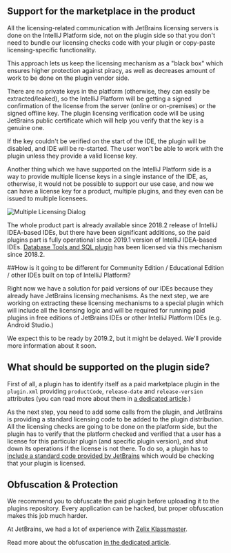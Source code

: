 [//]: # (title: Technical implementation of the marketplace in the product)

## Support for the marketplace in the product

All the licensing-related communication with JetBrains licensing servers is done on the IntelliJ Platform side, not on the plugin side so that you don't need to bundle our licensing checks code with your plugin or copy-paste licensing-specific functionality.

This approach lets us keep the licensing mechanism as a "black box" which ensures higher protection against piracy, as well as decreases amount of work to be done on the plugin vendor side.

There are no private keys in the platform (otherwise, they can easily be extracted/leaked), so the IntelliJ Platform will be getting a signed confirmation of the license from the server (online or on-premises) or the signed offline key. The plugin licensing verification code will be using JetBrains public certificate which will help you verify that the key is a genuine one.

If the key couldn't be verified on the start of the IDE, the plugin will be disabled, and IDE will be re-started. The user won't be able to work with the plugin unless they provide a valid license key. 

Another thing which we have supported on the IntelliJ Platform side is a way to provide multiple license keys in a single instance of the IDE, as, otherwise, it would not be possible to support our use case, and now we can have a license key for a product, multiple plugins, and they even can be issued to multiple licensees.

![Multiple Licensing Dialog](multiple_licenses.png)

The whole product part is already available since 2018.2 release of IntelliJ IDEA-based IDEs, but there have been significant additions, so the paid plugins part is fully operational since 2019.1 version of IntelliJ IDEA-based IDEs. [Database Tools and SQL plugin](https://plugins.jetbrains.com/plugin/10925-database-tools-and-sql) has been licensed via this mechanism since 2018.2.

##How is it going to be different for Community Edition / Educational Edition / other IDEs built on top of IntelliJ Platform?

Right now we have a solution for paid versions of our IDEs because they already have JetBrains licensing mechanisms. As the next step, we are working on extracting these licensing mechanisms to a special plugin which will include all the licensing logic and will be required for running paid plugins in free editions of JetBrains IDEs or other IntelliJ Platform IDEs (e.g. Android Studio.)

We expect this to be ready by 2019.2, but it might be delayed. We'll provide more information about it soon.

## What should be supported on the plugin side?

First of all, a plugin has to identify itself as a paid marketplace plugin in the `plugin.xml` providing `productCode`, `release-date` and `release-version` attributes (you can read more about them in [a dedicated article](prepare-a-plugin-to-be-sold-via-the-marketplace.md).)

As the next step, you need to add some calls from the plugin, and JetBrains is providing a standard licensing code to be added to the plugin distribution. All the licensing checks are going to be done on the platform side, but the plugin has to verify that the platform checked and verified that a user has a license for this particular plugin (and specific plugin version), and shut down its operations if the license is not there. To do so, a plugin has to [include a standard code provided by JetBrains](add-marketplace-license-verification-calls-to-the-plugin-code.md) which would be checking that your plugin is licensed. 

## Obfuscation & Protection

We recommend you to obfuscate the paid plugin before uploading it to the plugins repository. Every application can be hacked, but proper obfuscation makes this job much harder.

At JetBrains, we had a lot of experience with [Zelix Klassmaster](https://www.zelix.com/klassmaster/index.html).

Read more about the obfuscation [in the dedicated article](obfuscate-the-plugin.md).